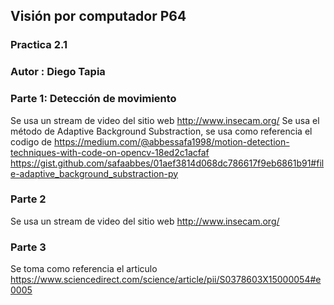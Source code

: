 ## Visión por computador P64
### Practica 2.1
### Autor : Diego Tapia

### Parte 1: Detección de movimiento
Se usa un stream de video del sitio web http://www.insecam.org/
Se usa el método de Adaptive Background Substraction, se usa como referencia el codigo de https://medium.com/@abbessafa1998/motion-detection-techniques-with-code-on-opencv-18ed2c1acfaf
https://gist.github.com/safaabbes/01aef3814d068dc786617f9eb6861b91#file-adaptive_background_substraction-py

### Parte 2
Se usa un stream de video del sitio web http://www.insecam.org/

### Parte 3
Se toma como referencia el articulo https://www.sciencedirect.com/science/article/pii/S0378603X15000054#e0005
